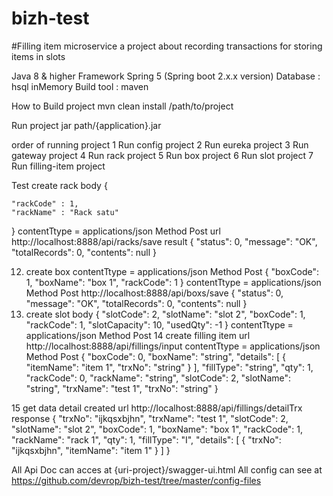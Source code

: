 # bizh-test
#Filling item microservice 
a project about recording transactions for storing items in slots


Java 8 & higher
Framework Spring 5 (Spring boot 2.x.x version)
Database : hsql inMemory
Build tool : maven

How to Build project
mvn clean install /path/to/project

Run project 
jar path/{application}.jar


order of running project
1 Run config project
2 Run eureka project
3 Run gateway project
4 Run rack project
5 Run box project
6 Run slot project
7 Run filling-item project

Test
create rack
body 
{
	
	"rackCode" : 1,
	"rackName" : "Rack satu"
}
contentTtype = applications/json
Method Post 
url http://localhost:8888/api/racks/save
result 
{
    "status": 0,
    "message": "OK",
    "totalRecords": 0,
    "contents": null
}

12. create box
contentTtype = applications/json
Method Post 
{
  "boxCode": 1,
  "boxName": "box 1",
  "rackCode": 1
}
contentTtype = applications/json
Method Post 
http://localhost:8888/api/boxs/save
{
    "status": 0,
    "message": "OK",
    "totalRecords": 0,
    "contents": null
}
13. create slot
body
{
  "slotCode": 2,
  "slotName": "slot 2",
  "boxCode": 1,
  "rackCode": 1,
  "slotCapacity": 10,
  "usedQty": -1
}
contentTtype = applications/json
Method Post 
14 create filling item
url http://localhost:8888/api/fillings/input
contentTtype = applications/json
Method Post 
{
  "boxCode": 0,
  "boxName": "string",
  "details": [
    {
      "itemName": "item 1",
      "trxNo": "string"
    }
  ],
  "fillType": "string",
  "qty": 1,
  "rackCode": 0,
  "rackName": "string",
  "slotCode": 2,
  "slotName": "string",
  "trxName": "test 1",
  "trxNo": "string"
}

15 get data detail created
url http://localhost:8888/api/fillings/detailTrx
response
{
  "trxNo": "ijkqsxbjhn",
  "trxName": "test 1",
  "slotCode": 2,
  "slotName": "slot 2",
  "boxCode": 1,
  "boxName": "box 1",
  "rackCode": 1,
  "rackName": "rack 1",
  "qty": 1,
  "fillType": "I",
  "details": [
    {
      "trxNo": "ijkqsxbjhn",
      "itemName": "item 1"
    }
  ]
}

All Api Doc can acces at {uri-project}/swagger-ui.html
All config can see at https://github.com/devrop/bizh-test/tree/master/config-files